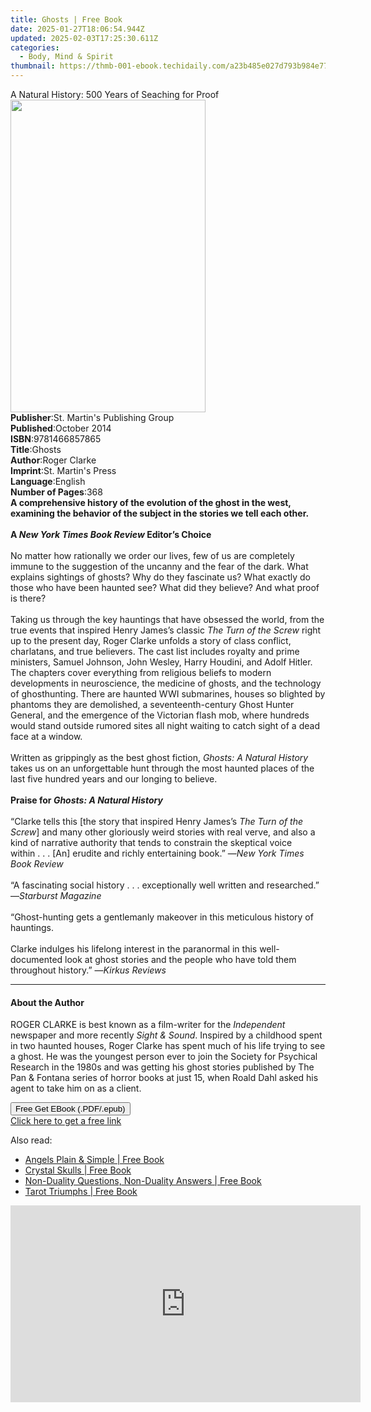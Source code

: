 ```yaml
---
title: Ghosts | Free Book
date: 2025-01-27T18:06:54.944Z
updated: 2025-02-03T17:25:30.611Z
categories:
  - Body, Mind & Spirit
thumbnail: https://thmb-001-ebook.techidaily.com/a23b485e027d793b984e77b694191dc8b405ad697447f8a7231213900a4f324a.jpg
---
```

<main id="book-container">
  <div class="flex flex-col">
    <div class="book-brief flex-1 py-6 px-4 sm:p-6 md:py-10 md:px-8">
      <!-- brief-->
      <div class="book-brief-main">
        A Natural History: 500 Years of Seaching for Proof
      </div>
    </div>
    <div
      class="book-meta-info flex-1 grid gap-4 col-start-1 col-end-3 row-start-1 sm:mb-6 sm:grid-cols-4 lg:gap-6 lg:col-start-2 lg:row-end-6 lg:row-span-6 lg:mb-0"
    >
      <div
        class="book-meta-info-left place-content-center mt-4 p-4 text-sm leading-6 col-start-2 col-span-2 dark:text-slate-400"
      >
        <img
          class="w-full h-500 object-cover rounded-lg sm:h-255 sm:col-span-2 lg:col-span-full"
          src="https://img-001-ebook.techidaily.com/2f9bc214ae7157f9ea12c7e596d94bacee2d6d7b189c0b8fef47ce444dfef3c5.jpg"
          alt=""
          width="312"
          height="500"
        />
      </div>
      <div
        class="book-meta-info-right mt-2 col-start-1 row-start-2 col-span-3 self-center"
      >
        <!-- meta data  -->
        <div class="flex flex-col px-4 md:px-8">
          <div class="flex-1">
            <strong>Publisher</strong>:<span class="px-2"
              >St. Martin&#39;s Publishing Group</span
            >
          </div>
          <div class="flex-1">
            <strong>Published</strong>:<span class="px-2">October 2014</span>
          </div>
          <div class="flex-1">
            <strong>ISBN</strong>:<span class="px-2">9781466857865</span>
          </div>
          <div class="flex-1">
            <strong>Title</strong>:<span class="px-2">Ghosts</span>
          </div>
          <div class="flex-1">
            <strong>Author</strong>:<span class="px-2">Roger Clarke</span>
          </div>
          <div class="flex-1">
            <strong>Imprint</strong>:<span class="px-2"
              >St. Martin&#39;s Press</span
            >
          </div>
          <div class="flex-1">
            <strong>Language</strong>:<span class="px-2">English</span>
          </div>
          <div class="flex-1">
            <strong>Number of Pages</strong>:<span class="px-2">368</span>
          </div>
        </div>
      </div>
    </div>
    <div class="book-description flex-1 py-6 px-4 sm:p-6 md:py-10 md:px-8">
      <div class="book-description-main">
        <div accordion-content="" id="description">
          <b
            >A comprehensive history of the evolution of the ghost in the west,
            examining the behavior of the subject in the stories we tell each
            other.</b
          ><br /><br /><b>A <i>New York Times Book Review </i>Editor’s Choice</b
          ><br /><br />No matter how rationally we order our lives, few of us
          are completely immune to the suggestion of the uncanny and the fear of
          the dark. What explains sightings of ghosts? Why do they fascinate us?
          What exactly do those who have been haunted see? What did they
          believe? And what proof is there?<br /><br />Taking us through the key
          hauntings that have obsessed the world, from the true events that
          inspired Henry James’s classic <i>The Turn of the Screw</i> right up
          to the present day, Roger Clarke unfolds a story of class conflict,
          charlatans, and true believers. The cast list includes royalty and
          prime ministers, Samuel Johnson, John Wesley, Harry Houdini, and Adolf
          Hitler. The chapters cover everything from religious beliefs to modern
          developments in neuroscience, the medicine of ghosts, and the
          technology of ghosthunting. There are haunted WWI submarines, houses
          so blighted by phantoms they are demolished, a seventeenth-century
          Ghost Hunter General, and the emergence of the Victorian flash mob,
          where hundreds would stand outside rumored sites all night waiting to
          catch sight of a dead face at a window.<br /><br />Written as
          grippingly as the best ghost fiction,
          <i>Ghosts: A Natural History </i>takes us on an unforgettable hunt
          through the most haunted places of the last five hundred years and our
          longing to believe.<br /><br /><b
            >Praise for <i>Ghosts: A Natural History</i></b
          ><br /><br />“Clarke tells this [the story that inspired Henry James’s
          <i>The Turn of the Screw</i>] and many other gloriously weird stories
          with real verve, and also a kind of narrative authority that tends to
          constrain the skeptical voice within&nbsp;.&nbsp;.&nbsp;. [An] erudite
          and richly entertaining book.” —<i>New York Times Book Review</i
          ><br /><br />“A fascinating social history&nbsp;.&nbsp;.&nbsp;.
          exceptionally well written and researched.” —<i>Starburst Magazine</i
          ><br /><br />“Ghost-hunting gets a gentlemanly makeover in this
          meticulous history of hauntings.<br /><br />Clarke indulges his
          lifelong interest in the paranormal in this well-documented look at
          ghost stories and the people who have told them throughout history.”
          —<i>Kirkus Reviews</i>
        </div>
        <div class="accordion-fader"></div>
      </div>
    </div>
    <div class="book-excerpts flex-1 py-6 px-4 sm:p-6 md:py-10 md:px-8">
      <!-- excerpts-->
      <div class="book-excerpts-main">
        <hr />
        <h4 class="placeholder placeholder-heading">
          <span>About the Author</span>
        </h4>
        <p>
          ROGER CLARKE is best known as a film-writer for the
          <i>Independent </i>newspaper and more recently
          <i>Sight &amp; Sound</i>. Inspired by a childhood spent in two haunted
          houses, Roger Clarke has spent much of his life trying to see a ghost.
          He was the youngest person ever to join the Society for Psychical
          Research in the 1980s and was getting his ghost stories published by
          The Pan &amp; Fontana series of horror books at just 15, when Roald
          Dahl asked his agent to take him on as a client.
        </p>
      </div>
    </div>
    <div
      class="book-about-author flex-1 py-6 px-4 sm:p-6 md:py-10 md:px-8"
    ></div>
    <div class="book-free-get flex-1 py-6 px-4 sm:p-6 md:py-10 md:px-8">
      <button
        id="btn-free-get"
        class="bg-blue-500 hover:bg-blue-700 text-white font-bold py-2 px-4 rounded"
      >
        Free Get EBook (.PDF/.epub)
      </button>
      <div id="countdown-display" class="px-2 text-lg mt-2"></div>
      <a
        id="free-link"
        class="hidden bg-blue-500 hover:bg-blue-700 text-white font-bold py-2 px-4 rounded"
        href="https://www.ebooks.com/en-us/book/211334267/ghosts/roger-clarke/"
        target="_blank"
        >Click here to get a free link</a
      >
    </div>
    <script>
      let countdownTime = 0;
      let countdownInterval = null;
      document
        .getElementById('btn-free-get')
        .addEventListener('click', startCountdown);
      function startCountdown() {
        countdownTime = new Date().getTime() + 60000 * 3;
        countdownInterval = setInterval(updateCountdown, 1000);
        document.getElementById('btn-free-get').disabled = true;
        document
          .getElementById('btn-free-get')
          .classList.add('bg-gray-500', 'cursor-not-allowed');
      }
      function updateCountdown() {
        let currentTime = new Date().getTime();
        let timeLeft = countdownTime - currentTime;
        let secondsLeft = Math.floor(timeLeft / 1000);
        document.getElementById('countdown-display').innerHTML =
          `Remaining time: ${secondsLeft} seconds.`;
        if (secondsLeft <= 0) {
          clearInterval(countdownInterval);
          document.getElementById('btn-free-get').classList.add('hidden');
          document.getElementById('free-link').classList.remove('hidden');
          document.getElementById('countdown-display').innerHTML = '';
        }
      }
    </script>
  </div>
</main>

<ins class="adsbygoogle"
      style="display:block"
      data-ad-client="ca-pub-7571918770474297"
      data-ad-slot="8358498916"
      data-ad-format="auto"
      data-full-width-responsive="true"></ins>
    

<span class="atpl-alsoreadstyle">Also read:</span>
<div><ul>
<li><a href="https://novels-ebooks.techidaily.com/2650222-9781612833675-angels-plain-simple/"><u>Angels Plain & Simple | Free Book</u></a></li>
<li><a href="https://novels-ebooks.techidaily.com/2650224-9781633410213-crystal-skulls/"><u>Crystal Skulls | Free Book</u></a></li>
<li><a href="https://novels-ebooks.techidaily.com/2650213-9781626258198-non-duality-questions-non-duality-answers/"><u>Non-Duality Questions, Non-Duality Answers | Free Book</u></a></li>
<li><a href="https://novels-ebooks.techidaily.com/2650226-9781633410350-tarot-triumphs/"><u>Tarot Triumphs | Free Book</u></a></li>
</ul></div>

<!-- affiliate ads begin -->
<iframe width="560" height="315" src="https://www.youtube.com/embed/0OxkndZbIA4?si=TWJlkTbYKsVag8-q" title="YouTube video player" frameborder="0" allow="accelerometer; autoplay; clipboard-write; encrypted-media; gyroscope; picture-in-picture; web-share" referrerpolicy="strict-origin-when-cross-origin" allowfullscreen></iframe>
<!-- affiliate ads end -->

